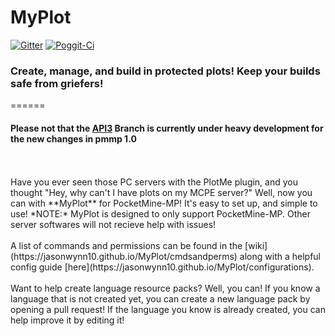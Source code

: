 # MyPlot
[![Gitter](https://badges.gitter.im/jasonwynn10/MyPlot.svg)](https://gitter.im/jasonwynn10/MyPlot?utm_source=badge&utm_medium=badge&utm_campaign=pr-badge)
[![Poggit-Ci](https://poggit.pmmp.io/ci.badge/jasonwynn10/MyPlot/MyPlot)](https://poggit.pmmp.io/ci/jasonwynn10/MyPlot/MyPlot)
### **Create, manage, and build in protected plots! Keep your builds safe from griefers!**
======
#### Please not that the [API3](https://github.com/jasonwynn10/MyPlot/tree/API3) Branch is currently under heavy development for the new changes in pmmp 1.0
<br>
<br>
Have you ever seen those PC servers with the PlotMe plugin, and you thought "Hey, why can't I have plots on my MCPE server?" Well, now you can with **MyPlot** for PocketMine-MP! It's easy to set up, and simple to use! *NOTE:* MyPlot is designed to only support PocketMine-MP. Other server softwares will not recieve help with issues!
<br>
<br>
A list of commands and permissions can be found in the [wiki](https://jasonwynn10.github.io/MyPlot/cmdsandperms) along with a helpful config guide [here](https://jasonwynn10.github.io/MyPlot/configurations).
<br>
<br>
Want to help create language resource packs? Well, you can! If you know a language that is not created yet, you can create a new language pack by opening a pull request! If the language you know is already created, you can help improve it by editing it!

